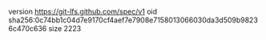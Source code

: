 version https://git-lfs.github.com/spec/v1
oid sha256:0c74bb1c04d7e9170cf4aef7e7908e7158013066030da3d509b98236c470c636
size 2223
